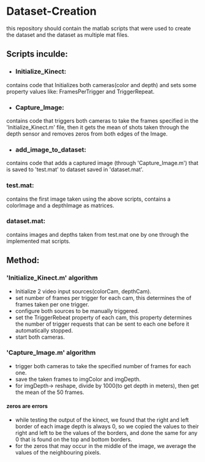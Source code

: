 # Dataset-Creation
this repository should contain the matlab scripts that were used to create 
the dataset and the dataset as multiple mat files.

## Scripts inculde:
- ### Initialize_Kinect: 
contains code that Initializes both cameras(color and depth) and sets some 
property values like: FramesPerTrigger and TriggerRepeat.
- ### Capture_Image:
contains code that triggers both cameras to take the frames specified in 
the 'Initialize_Kinect.m' file, then it gets the mean of shots taken 
through the depth sensor and removes zeros from both edges of the Image.
- ### add_image_to_dataset:
contains code that adds a captured image (through 'Capture_Image.m') that 
is saved to 'test.mat' to dataset saved in 'dataset.mat'.

### test.mat:
contains the first image taken using the above scripts, contains a 
colorImage and a depthImage as matrices.

### dataset.mat:
contains images and depths taken from test.mat one by one through the 
implemented mat scripts.

## Method:
### 'Initialize_Kinect.m' algorithm
- Initialize 2 video input sources(colorCam, depthCam).
- set number of frames per trigger for each cam, this determines the 
of frames taken per one trigger.
- configure both sources to be manually triggered.
- set the TriggerRebeat property of each cam, this property determines the
number of trigger requests that can be sent to each one before it 
automatically stopped.
- start both cameras.
### 'Capture_Image.m' algorithm
- trigger both cameras to take the specified number of frames for each one.
- save the taken frames to imgColor and imgDepth.
- for imgDepth-> reshape, divide by 1000(to get depth in meters), then 
get the mean of the 50 frames.
#### zeros are errors
- while testing the output of the kinect, we found that the right and left
border of each image depth is always 0, so we copied the values to their 
right and left to be the values of the borders, and done the same for any 
0 that is found on the top and bottom borders.
- for the zeros that may occur in the middle of the image, we average the
values of the neighbouring pixels.
